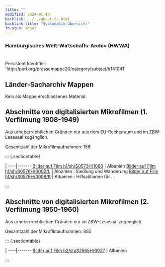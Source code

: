 ```yaml
---
title: ""
modified: 2024-01-13
backlink: ../../about.de.html
backlink-title: "Systematik-Übersicht"
fn-stub: about
---
```


### Hamburgisches Welt-Wirtschafts-Archiv (HWWA)

# 

<div class="hint">Persistent Identifier: `http://purl.org/pressemappe20/category/subject/i/141041`</div>







## Länder-Sacharchiv Mappen





Kein als Mappe erschlossenes Material.



<a id="filmsections" />

## Abschnitte von digitalisierten Mikrofilmen (1. Verfilmung 1908-1949)

<p>Aus urheberrechtlichen Gründen nur aus dem EU-Rechtsraum und im ZBW-Lesesaal zugänglich.</p>


<p>Gesamtzahl der Mikrofilmaufnahmen: 156</p>





::: {.sectiontable}

 | 
----|-------
<a class="btn" href="https://pm20.zbw.eu/film/h1/sh/S0573H/1060" rel="nofollow">Bilder auf Film h1/sh/S0573H/1060</a> | Albanien
<a class="btn" href="https://pm20.zbw.eu/film/h1/sh/S0576H/0002/L" rel="nofollow">Bilder auf Film h1/sh/S0576H/0002/L</a> | Albanien : Siedlung und Wanderung
<a class="btn" href="https://pm20.zbw.eu/film/h1/sh/S0576H/0008/R" rel="nofollow">Bilder auf Film h1/sh/S0576H/0008/R</a> | Albanien : Hilfsaktionen für ...


:::




## Abschnitte von digitalisierten Mikrofilmen (2. Verfilmung 1950-1960)

<p>Aus urheberrechtlichen Gründen nur im ZBW-Lesesaal zugänglich.</p>


<p>Gesamtzahl der Mikrofilmaufnahmen: 885</p>





::: {.sectiontable}

 | 
----|-------
<a class="btn" href="https://pm20.zbw.eu/film/h2/sh/S2565H/0027" rel="nofollow">Bilder auf Film h2/sh/S2565H/0027</a> | Albanien


:::
















